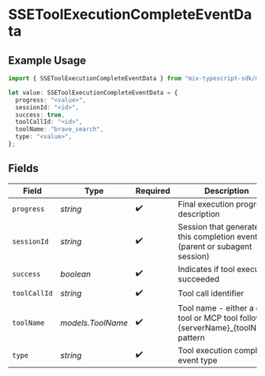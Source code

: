 # SSEToolExecutionCompleteEventData

## Example Usage

```typescript
import { SSEToolExecutionCompleteEventData } from "mix-typescript-sdk/models";

let value: SSEToolExecutionCompleteEventData = {
  progress: "<value>",
  sessionId: "<id>",
  success: true,
  toolCallId: "<id>",
  toolName: "brave_search",
  type: "<value>",
};
```

## Fields

| Field                                                                                | Type                                                                                 | Required                                                                             | Description                                                                          |
| ------------------------------------------------------------------------------------ | ------------------------------------------------------------------------------------ | ------------------------------------------------------------------------------------ | ------------------------------------------------------------------------------------ |
| `progress`                                                                           | *string*                                                                             | :heavy_check_mark:                                                                   | Final execution progress description                                                 |
| `sessionId`                                                                          | *string*                                                                             | :heavy_check_mark:                                                                   | Session that generated this completion event (parent or subagent session)            |
| `success`                                                                            | *boolean*                                                                            | :heavy_check_mark:                                                                   | Indicates if tool execution succeeded                                                |
| `toolCallId`                                                                         | *string*                                                                             | :heavy_check_mark:                                                                   | Tool call identifier                                                                 |
| `toolName`                                                                           | *models.ToolName*                                                                    | :heavy_check_mark:                                                                   | Tool name - either a core tool or MCP tool following {serverName}_{toolName} pattern |
| `type`                                                                               | *string*                                                                             | :heavy_check_mark:                                                                   | Tool execution complete event type                                                   |